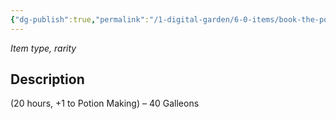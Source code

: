 ```yaml
---
{"dg-publish":true,"permalink":"/1-digital-garden/6-0-items/book-the-potion-makers-almanac/","tags":["#item","#mundane","#book"]}
---
```


*Item type, rarity*

## Description

(20 hours, +1 to Potion Making) – 40 Galleons